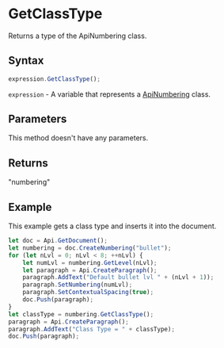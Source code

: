 # GetClassType

Returns a type of the ApiNumbering class.

## Syntax

```javascript
expression.GetClassType();
```

`expression` - A variable that represents a [ApiNumbering](../ApiNumbering.md) class.

## Parameters

This method doesn't have any parameters.

## Returns

"numbering"

## Example

This example gets a class type and inserts it into the document.

```javascript editor-
let doc = Api.GetDocument();
let numbering = doc.CreateNumbering("bullet");
for (let nLvl = 0; nLvl < 8; ++nLvl) {
	let numLvl = numbering.GetLevel(nLvl);
	let paragraph = Api.CreateParagraph();
	paragraph.AddText("Default bullet lvl " + (nLvl + 1));
	paragraph.SetNumbering(numLvl);
	paragraph.SetContextualSpacing(true);
	doc.Push(paragraph);
}
let classType = numbering.GetClassType();
paragraph = Api.CreateParagraph();
paragraph.AddText("Class Type = " + classType);
doc.Push(paragraph);
```
